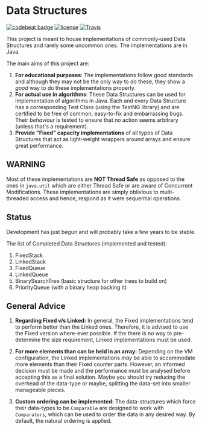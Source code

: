 # Data Structures
[![codebeat badge](https://codebeat.co/badges/d88e2840-4679-46b7-992e-0fd607553c6e)](https://codebeat.co/projects/github-com-subh0m0y-data-structures)
[![license](https://img.shields.io/github/license/mashape/apistatus.svg)]()
[![Travis](https://img.shields.io/travis/rust-lang/rust.svg)]()

This project is meant to house implementations of commonly-used Data Structures
and rarely some uncommon ones. The implementations are in Java.

The main aims of this project are:

1. **For educational purposes**: The implementations follow good standards
and although they may not be the only way to do these, they show a *good*
way to do these implementations properly.
2. **For actual use in algorithms**: These Data Structures can be used for
implementation of algorithms in Java. Each and every Data Structure has a
corresponding Test Class (using the TestNG library) and are certified to be free
of common, easy-to-fix and embarrassing bugs. Their *behaviour* is tested to
ensure that no action seems arbitrary (unless that's a requirement).
3. **Provide "Fixed" capacity implementations** of all types of Data Structures
that act as light-weight wrappers around arrays and ensure great performance.

## WARNING
Most of these implementations are **NOT Thread Safe** as opposed to the ones in
`java.util` which are either Thread Safe or are aware of Concurrent Modifications.
These implementations are simply oblivious to multi-threaded access and hence,
respond as it were sequential operations.

## Status

Development has just begun and will probably take a few years to be stable.

The list of Completed Data Structures (implemented and tested):

1. FixedStack
2. LinkedStack
3. FixedQueue
4. LinkedQueue
5. BinarySearchTree (basic structure for other trees to build on)
6. PriorityQueue (with a binary heap backing it)

## General Advice

1. **Regarding Fixed v/s Linked:** In general, the Fixed implementations tend to
perform better than the Linked ones. Therefore, it is advised to use the Fixed
version where-ever possible. If the there is no way to pre-determine the size
requirement, Linked implementations must be used.

2. **For more elements than can be held in an array:** Depending on the VM
configuration, the Linked implementations *may* be able to accommodate more
elements than their Fixed counter parts. However, an informed decision must
be made and the performance must be analysed before accepting this as
a final solution. Maybe you should try reducing the overhead of the data-type
or maybe, splitting the data-set into smaller manageable pieces.

3. **Custom ordering can be implemented:** The data-structures which force their
data-types to be `Comparable` are designed to work with `Comparators`, which
can be used to order the data in any desired way. By default, the natural ordering
is applied.